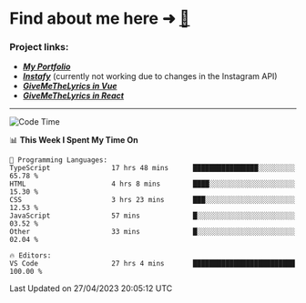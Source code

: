 # Find about me here ➜ [🧑](https://pauabella.dev)

### Project links:
- ***[My Portfolio](https://pauabella.dev)***
- ***[Instafy](https://instafy.me)*** (currently not working due to changes in the Instagram API)
- ***[GiveMeTheLyrics in Vue](https://lyrics.pauabella.dev)***
- ***[GiveMeTheLyrics in React](https://pauabella.dev/GiveMeTheLyrics)***

---
<!--START_SECTION:waka-->
![Code Time](http://img.shields.io/badge/Code%20Time-2%2C120%20hrs%2039%20mins-blue)

📊 **This Week I Spent My Time On** 

```text
💬 Programming Languages: 
TypeScript               17 hrs 48 mins      ████████████████░░░░░░░░░   65.78 % 
HTML                     4 hrs 8 mins        ████░░░░░░░░░░░░░░░░░░░░░   15.30 % 
CSS                      3 hrs 23 mins       ███░░░░░░░░░░░░░░░░░░░░░░   12.53 % 
JavaScript               57 mins             █░░░░░░░░░░░░░░░░░░░░░░░░   03.52 % 
Other                    33 mins             █░░░░░░░░░░░░░░░░░░░░░░░░   02.04 % 

🔥 Editors: 
VS Code                  27 hrs 4 mins       █████████████████████████   100.00 % 
```


 Last Updated on 27/04/2023 20:05:12 UTC
<!--END_SECTION:waka-->
